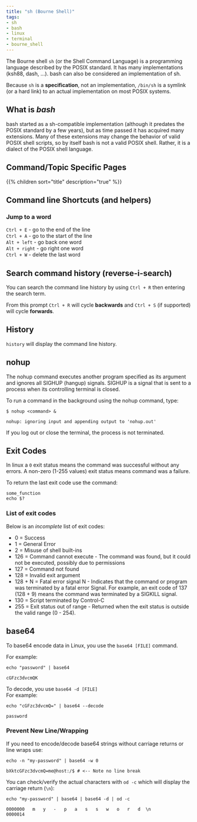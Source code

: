 ```yaml
---
title: "sh (Bourne Shell)"
tags:
- sh
- bash
- linux
- terminal
- bourne_shell
---
```


The Bourne shell `sh` (or the Shell Command Language) is a programming language described by the POSIX standard. 
It has many implementations (ksh88, dash, ...). bash can also be considered an implementation of sh.
<!--more-->
Because `sh` is a **specification**, not an implementation, `/bin/sh` is a symlink (or a hard link) to an actual 
implementation on most POSIX systems.

## What is *bash*
bash started as a sh-compatible implementation (although it predates the POSIX standard by a few years), but as time passed it has acquired many extensions.
Many of these extensions may change the behavior of valid POSIX shell scripts, so by itself bash is not a valid POSIX shell. 
Rather, it is a dialect of the POSIX shell language.

## Command/Topic Specific Pages

{{% children sort="title" description="true" %}}

## Command line Shortcuts (and helpers)

### Jump to a word

`Ctrl + E` - go to the end of the line  
`Ctrl + A` - go to the start of the line  
`Alt + left` - go back one word  
`Alt + right` - go right one word  
`Ctrl + W` - delete the last word  

## Search command history (reverse-i-search)

You can search the command line history by using `Ctrl + R` then entering the search term.

From this prompt `Ctrl + R` will cycle **backwards** and `Ctrl + S` (if supported) will cycle **forwards**.

## History

`history` will display the command line history.

## nohup

The nohup command executes another program specified as its argument and ignores all SIGHUP (hangup) signals. 
SIGHUP is a signal that is sent to a process when its controlling terminal is closed.

To run a command in the background using the nohup command, type:
```shell
$ nohup <command> &

nohup: ignoring input and appending output to 'nohup.out'
```
If you log out or close the terminal, the process is not terminated.

## Exit Codes

In linux a `0` exit status means the command was successful without any errors. 
A non-zero (1-255 values) exit status means command was a failure.

To return the last exit code use the command:

```shell
some_function
echo $?
```

### List of exit codes

Below is an _incomplete_ list of exit codes:

* 0 = Success
* 1 = General Error
* 2 = Misuse of shell built-ins
* 126 = Command cannot execute - The command was found, but it could not be executed, possibly due to permissions
* 127 = Command not found
* 128 = Invalid exit argument
* 128 + N = Fatal error signal N - Indicates that the command or program was terminated by a fatal error Signal. For example, an exit code of 137 (128 + 9) means the command was terminated by a SIGKILL signal.
* 130 = Script terminated by Control-C
* 255 = Exit status out of range - Returned when the exit status is outside the valid range (0 - 254).

## base64

To base64 encode data in Linux, you use the `base64 [FILE]` command. 

For example:
```shell
echo "password" | base64
```
```text
cGFzc3dvcmQK
```

To decode, you use `base64 -d [FILE]`    
For example:
```shell
echo "cGFzc3dvcmQ=" | base64 --decode
```
```text
password
```

### Prevent New Line/Wrapping

If you need to encode/decode base64 strings without carriage returns or line wraps use:
```shell
echo -n "my-password" | base64 -w 0
```
```text
bXktcGFzc3dvcmQ=me@host:/$ # <-- Note no line break
```

You can check/verify the actual characters with `od -c` which will display the carriage return (`\n`):
```shell
echo "my-password" | base64 | base64 -d | od -c
```
```text
0000000   m   y   -   p   a   s   s   w   o   r   d  \n
0000014
```
